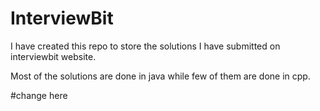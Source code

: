 # InterviewBit

I have created this repo to store the solutions I have submitted on interviewbit website.

Most of the solutions are done in java while few of them are done in cpp.


#change here
